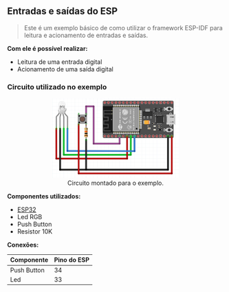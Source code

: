 ## Entradas e saídas do ESP

> Este é um exemplo básico de como utilizar o framework ESP-IDF para leitura e acionamento de entradas e saídas.

**Com ele é possível realizar:**

- Leitura de uma entrada digital
- Acionamento de uma saída digital

### Circuito utilizado no exemplo

<figure align="center">
   <img src="../.github/esp32_proto.png" alt="Esquemático" width="70%"/>
   <figcaption>Circuito montado para o exemplo.</figcaption>  
</figure>

**Componentes utilizados:**

- [ESP32](https://docs.espressif.com/projects/esp-idf/en/latest/esp32/hw-reference/esp32/get-started-devkitc.html)
- Led RGB
- Push Button
- Resistor 10K


**Conexões:**

| Componente       | Pino do ESP |
| ------------------| ------------- |
| Push Button        | 34                   |
| Led                         | 33                   | 